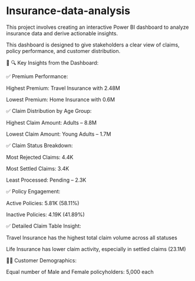 # Insurance-data-analysis
This project involves creating an interactive Power BI dashboard to analyze insurance data and derive actionable insights.

This dashboard is designed to give stakeholders a clear view of claims, policy performance, and customer distribution.

📌 🔍 Key Insights from the Dashboard:

✅ Premium Performance:

Highest Premium: Travel Insurance with 2.48M

Lowest Premium: Home Insurance with 0.6M

✅ Claim Distribution by Age Group:

Highest Claim Amount: Adults – 8.8M

Lowest Claim Amount: Young Adults – 1.7M

✅ Claim Status Breakdown:

Most Rejected Claims: 4.4K

Most Settled Claims: 3.4K

Least Processed: Pending – 2.3K

✅ Policy Engagement:

Active Policies: 5.81K (58.11%)

Inactive Policies: 4.19K (41.89%)

✅ Detailed Claim Table Insight:

Travel Insurance has the highest total claim volume across all statuses

Life Insurance has lower claim activity, especially in settled claims (23.1M)

👩‍💼 Customer Demographics:

Equal number of Male and Female policyholders: 5,000 each
